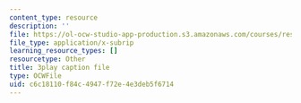 ```yaml
---
content_type: resource
description: ''
file: https://ol-ocw-studio-app-production.s3.amazonaws.com/courses/res-18-005-highlights-of-calculus-spring-2010/c6c18110f84c4947f72e4e3deb5f6714_U0xlKuFqCuI.srt
file_type: application/x-subrip
learning_resource_types: []
resourcetype: Other
title: 3play caption file
type: OCWFile
uid: c6c18110-f84c-4947-f72e-4e3deb5f6714
---
```


